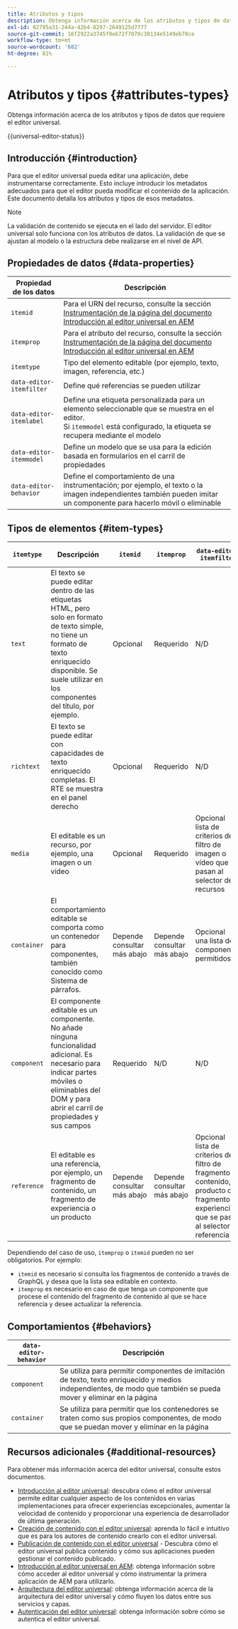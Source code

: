 ```yaml
---
title: Atributos y tipos
description: Obtenga información acerca de los atributos y tipos de datos que requiere el editor universal.
exl-id: 02795a31-244a-42b4-8297-2649125d7777
source-git-commit: 16f2922a3745f9eb72f7070c30134e5149eb78ce
workflow-type: tm+mt
source-wordcount: '682'
ht-degree: 81%

---
```



# Atributos y tipos {#attributes-types}

Obtenga información acerca de los atributos y tipos de datos que requiere el editor universal.

{{universal-editor-status}}

## Introducción {#introduction}

Para que el editor universal pueda editar una aplicación, debe instrumentarse correctamente. Esto incluye introducir los metadatos adecuados para que el editor pueda modificar el contenido de la aplicación. Este documento detalla los atributos y tipos de esos metadatos.

>[!NOTE]
>
>La validación de contenido se ejecuta en el lado del servidor. El editor universal solo funciona con los atributos de datos. La validación de que se ajustan al modelo o la estructura debe realizarse en el nivel de API.

## Propiedades de datos {#data-properties}

| Propiedad de los datos | Descripción |
|---|---|
| `itemid` | Para el URN del recurso, consulte la sección [Instrumentación de la página del documento Introducción al editor universal en AEM](getting-started.md#instrument-thepage) |
| `itemprop` | Para el atributo del recurso, consulte la sección [Instrumentación de la página del documento Introducción al editor universal en AEM](getting-started.md#instrument-thepage) |
| `itemtype` | Tipo del elemento editable (por ejemplo, texto, imagen, referencia, etc.) |
| `data-editor-itemfilter` | Define qué referencias se pueden utilizar |
| `data-editor-itemlabel` | Define una etiqueta personalizada para un elemento seleccionable que se muestra en el editor. <br>Si `itemmodel` está configurado, la etiqueta se recupera mediante el modelo |
| `data-editor-itemmodel` | Define un modelo que se usa para la edición basada en formularios en el carril de propiedades |
| `data-editor-behavior` | Define el comportamiento de una instrumentación; por ejemplo, el texto o la imagen independientes también pueden imitar un componente para hacerlo móvil o eliminable |

## Tipos de elementos {#item-types}

| `itemtype` | Descripción | `itemid` | `itemprop` | `data-editor-itemfilter` | `data-editor-itemlabel` | `data-editor-itemmodel` | `data-editor-behvior` |
|---|---|---|---|---|---|---|---|
| `text` | El texto se puede editar dentro de las etiquetas HTML, pero solo en formato de texto simple, no tiene un formato de texto enriquecido disponible. Se suele utilizar en los componentes del título, por ejemplo. | Opcional | Requerido | N/D | Opcional | N/D | Opcional |
| `richtext` | El texto se puede editar con capacidades de texto enriquecido completas. El RTE se muestra en el panel derecho | Opcional | Requerido | N/D | Opcional | N/D | Opcional |
| `media` | El editable es un recurso, por ejemplo, una imagen o un vídeo | Opcional | Requerido | Opcional<br>lista de criterios de filtro de imagen o vídeo que se pasan al selector de recursos | Opcional | N/D | Opcional |
| `container` | El comportamiento editable se comporta como un contenedor para componentes, también conocido como Sistema de párrafos. | Depende <br>consultar más abajo | Depende <br>consultar más abajo | Opcional<br>una lista de componentes permitidos | Opcional | N/D | N/D |
| `component` | El componente editable es un componente. No añade ninguna funcionalidad adicional. Es necesario para indicar partes móviles o eliminables del DOM y para abrir el carril de propiedades y sus campos | Requerido | N/D | N/D | Opcional | Opcional | N/D |
| `reference` | El editable es una referencia, por ejemplo, un fragmento de contenido, un fragmento de experiencia o un producto | Depende <br>consultar más abajo | Depende <br>consultar más abajo | Opcional<br>lista de criterios de filtro de fragmento de contenido, producto o fragmento de experiencia que se pasan al selector de referencia | Opcional | Opcional | N/D |

Dependiendo del caso de uso, `itemprop` o `itemid` pueden no ser obligatorios. Por ejemplo:

* `itemid` es necesario si consulta los fragmentos de contenido a través de GraphQL y desea que la lista sea editable en contexto.
* `itemprop` es necesario en caso de que tenga un componente que procese el contenido del fragmento de contenido al que se hace referencia y desee actualizar la referencia.

## Comportamientos {#behaviors}

| `data-editor-behavior` | Descripción |
|---|---|
| `component` | Se utiliza para permitir componentes de imitación de texto, texto enriquecido y medios independientes, de modo que también se pueda mover y eliminar en la página |
| `container` | Se utiliza para permitir que los contenedores se traten como sus propios componentes, de modo que se puedan mover y eliminar en la página |

## Recursos adicionales {#additional-resources}

Para obtener más información acerca del editor universal, consulte estos documentos.

* [Introducción al editor universal](introduction.md): descubra cómo el editor universal permite editar cualquier aspecto de los contenidos en varias implementaciones para ofrecer experiencias excepcionales, aumentar la velocidad de contenido y proporcionar una experiencia de desarrollador de última generación.
* [Creación de contenido con el editor universal](authoring.md): aprenda lo fácil e intuitivo que es para los autores de contenido crearlo con el editor universal.
* [Publicación de contenido con el editor universal](publishing.md) - Descubra cómo el editor universal publica contenido y cómo sus aplicaciones pueden gestionar el contenido publicado.
* [Introducción al editor universal en AEM](getting-started.md): obtenga información sobre cómo acceder al editor universal y cómo instrumentar la primera aplicación de AEM para utilizarlo.
* [Arquitectura del editor universal](architecture.md): obtenga información acerca de la arquitectura del editor universal y cómo fluyen los datos entre sus servicios y capas.
* [Autenticación del editor universal](authentication.md): obtenga información sobre cómo se autentica el editor universal.
